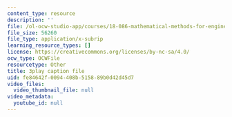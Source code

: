 ```yaml
---
content_type: resource
description: ''
file: /ol-ocw-studio-app/courses/18-086-mathematical-methods-for-engineers-ii-spring-2006/fe84642f0094408b515889b0d42d45d7_ByGXz_uHEdM.srt
file_size: 56260
file_type: application/x-subrip
learning_resource_types: []
license: https://creativecommons.org/licenses/by-nc-sa/4.0/
ocw_type: OCWFile
resourcetype: Other
title: 3play caption file
uid: fe84642f-0094-408b-5158-89b0d42d45d7
video_files:
  video_thumbnail_file: null
video_metadata:
  youtube_id: null
---
```

